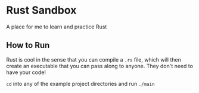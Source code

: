 # Rust Sandbox

A place for me to learn and practice Rust

## How to Run

Rust is cool in the sense that you can compile a `.rs` file, which will then create an executable that you can pass along to anyone. They don't need to have your code!

`cd` into any of the example project directories and run `./main`
